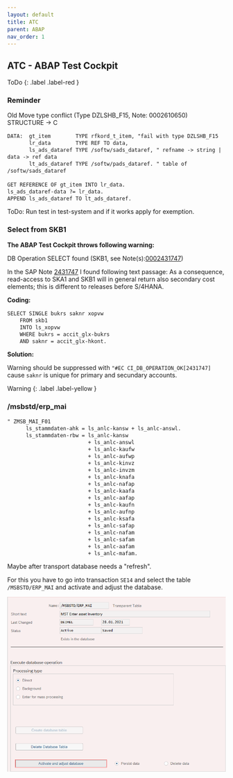 ```yaml
---
layout: default
title: ATC
parent: ABAP
nav_order: 1
---
```


## ATC - ABAP Test Cockpit

ToDo
{: .label .label-red }

### Reminder

Old Move type conflict (Type DZLSHB_F15, Note: 0002610650) STRUCTURE -> C

```abap
DATA:  gt_item        TYPE rfkord_t_item, "fail with type DZLSHB_F15
       lr_data        TYPE REF TO data,
       ls_ads_dataref TYPE /softw/sads_dataref, " refname -> string | data -> ref data
       lt_ads_dataref TYPE /softw/pads_dataref. " table of /softw/sads_dataref

GET REFERENCE OF gt_item INTO lr_data.
ls_ads_dataref-data ?= lr_data.
APPEND ls_ads_dataref TO lt_ads_dataref.
```

ToDo: Run test in test-system and if it works apply for exemption.

### Select from SKB1

**The ABAP Test Cockpit throws following warning:**

DB Operation SELECT found (SKB1, see Note(s):[0002431747](https://launchpad.support.sap.com/#/notes/2431747))

In the SAP Note [2431747](https://launchpad.support.sap.com/#/notes/2431747) I found following text passage: As a consequence, read-access to SKA1 and SKB1 will in general return also secondary cost elements; this is different to releases before S/4HANA.

**Coding:**
```abap
SELECT SINGLE bukrs saknr xopvw
    FROM skb1
    INTO ls_xopvw
    WHERE bukrs = accit_glx-bukrs
    AND saknr = accit_glx-hkont.
```

**Solution:**

Warning should be suppressed with `"#EC CI_DB_OPERATION_OK[2431747]` cause `saknr` is unique for primary and secundary accounts.

Warning
{: .label .label-yellow }

### /msbstd/erp_mai

```abap
" ZMSB_MAI_F01
      ls_stammdaten-ahk = ls_anlc-kansw + ls_anlc-answl.
      ls_stammdaten-rbw = ls_anlc-kansw
                          + ls_anlc-answl
                          + ls_anlc-kaufw
                          + ls_anlc-aufwp
                          + ls_anlc-kinvz
                          + ls_anlc-invzm
                          + ls_anlc-knafa
                          + ls_anlc-nafap
                          + ls_anlc-kaafa
                          + ls_anlc-aafap
                          + ls_anlc-kaufn
                          + ls_anlc-aufnp
                          + ls_anlc-ksafa
                          + ls_anlc-safap
                          + ls_anlc-nafam
                          + ls_anlc-safam
                          + ls_anlc-aafam
                          + ls_anlc-mafam.
```

Maybe after transport database needs a "refresh".

For this you have to go into transaction `SE14` and select the table `/MSBSTD/ERP_MAI` and activate and adjust the database.

![SE14](../../assets/se14.png)
